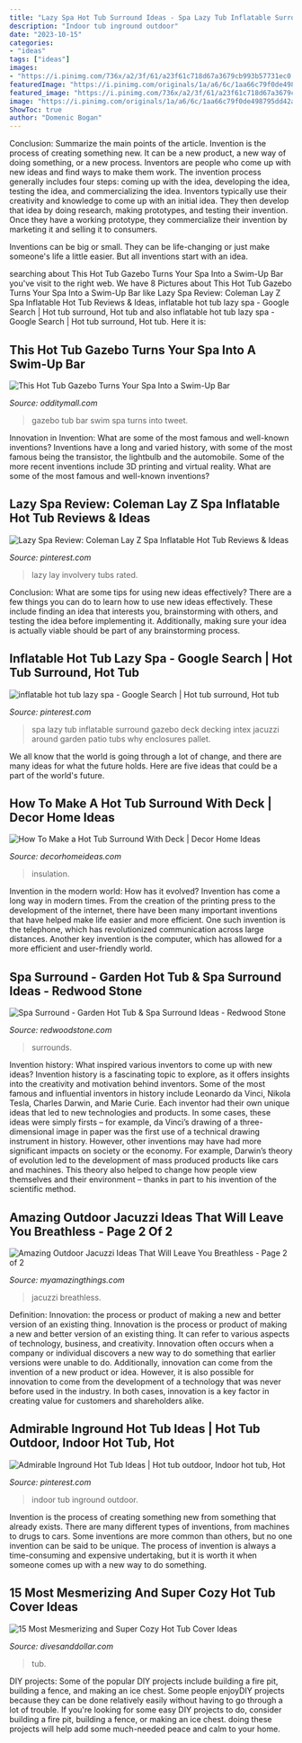 ```yaml
---
title: "Lazy Spa Hot Tub Surround Ideas - Spa Lazy Tub Inflatable Surround Gazebo Deck Decking Intex Jacuzzi Around Garden Patio Tubs Why Enclosures Pallet"
description: "Indoor tub inground outdoor"
date: "2023-10-15"
categories:
- "ideas"
tags: ["ideas"]
images:
- "https://i.pinimg.com/736x/a2/3f/61/a23f61c718d67a3679cb993b57731ec0.jpg"
featuredImage: "https://i.pinimg.com/originals/1a/a6/6c/1aa66c79f0de498795dd42aa48f596fa.jpg"
featured_image: "https://i.pinimg.com/736x/a2/3f/61/a23f61c718d67a3679cb993b57731ec0.jpg"
image: "https://i.pinimg.com/originals/1a/a6/6c/1aa66c79f0de498795dd42aa48f596fa.jpg"
ShowToc: true
author: "Domenic Bogan"
---
```



Conclusion: Summarize the main points of the article.
Invention is the process of creating something new. It can be a new product, a new way of doing something, or a new process. Inventors are people who come up with new ideas and find ways to make them work.
The invention process generally includes four steps: coming up with the idea, developing the idea, testing the idea, and commercializing the idea. Inventors typically use their creativity and knowledge to come up with an initial idea. They then develop that idea by doing research, making prototypes, and testing their invention. Once they have a working prototype, they commercialize their invention by marketing it and selling it to consumers.

Inventions can be big or small. They can be life-changing or just make someone's life a little easier. But all inventions start with an idea.

	

		
searching about This Hot Tub Gazebo Turns Your Spa Into a Swim-Up Bar you've visit to the right web. We have 8 Pictures about This Hot Tub Gazebo Turns Your Spa Into a Swim-Up Bar like Lazy Spa Review: Coleman Lay Z Spa Inflatable Hot Tub Reviews &amp; Ideas, inflatable hot tub lazy spa - Google Search | Hot tub surround, Hot tub and also inflatable hot tub lazy spa - Google Search | Hot tub surround, Hot tub. Here it is:
		
    
## This Hot Tub Gazebo Turns Your Spa Into A Swim-Up Bar

<img loading=lazy src="https://odditymall.com/includes/content/this-hot-tub-gazebo-gives-your-tub-a-swim-up-bar-0.jpg" onerror="this.onerror=null;this.src='https://tse4.mm.bing.net/th?id=OIP.pTPzTw374DsEtGTxprJ9ngHaGx&amp;pid=15.1';" alt="This Hot Tub Gazebo Turns Your Spa Into a Swim-Up Bar">

_Source: odditymall.com_

>gazebo tub bar swim spa turns into tweet. 

	

Innovation in Invention: What are some of the most famous and well-known inventions?
Inventions have a long and varied history, with some of the most famous being the transistor, the lightbulb and the automobile. Some of the more recent inventions include 3D printing and virtual reality. What are some of the most famous and well-known inventions?

    
## Lazy Spa Review: Coleman Lay Z Spa Inflatable Hot Tub Reviews &amp; Ideas

<img loading=lazy src="https://i.pinimg.com/originals/1a/a6/6c/1aa66c79f0de498795dd42aa48f596fa.jpg" onerror="this.onerror=null;this.src='https://tse4.mm.bing.net/th?id=OIP.E1dBtTQCoZI-TNU29mKNEgHaLH&amp;pid=15.1';" alt="Lazy Spa Review: Coleman Lay Z Spa Inflatable Hot Tub Reviews &amp; Ideas">

_Source: pinterest.com_

>lazy lay involvery tubs rated. 

	

Conclusion: What are some tips for using new ideas effectively?
There are a few things you can do to learn how to use new ideas effectively. These include finding an idea that interests you, brainstorming with others, and testing the idea before implementing it. Additionally, making sure your idea is actually viable should be part of any brainstorming process.

    
## Inflatable Hot Tub Lazy Spa - Google Search | Hot Tub Surround, Hot Tub

<img loading=lazy src="https://i.pinimg.com/736x/38/5c/66/385c669dff06ba2896ec344764300c3c--lazy-spa-hot-tubs.jpg" onerror="this.onerror=null;this.src='https://tse1.mm.bing.net/th?id=OIP.QDTejDOz0H40fDaZV4vZewHaEL&amp;pid=15.1';" alt="inflatable hot tub lazy spa - Google Search | Hot tub surround, Hot tub">

_Source: pinterest.com_

>spa lazy tub inflatable surround gazebo deck decking intex jacuzzi around garden patio tubs why enclosures pallet. 

	

We all know that the world is going through a lot of change, and there are many ideas for what the future holds. Here are five ideas that could be a part of the world's future.

    
## How To Make A Hot Tub Surround With Deck | Decor Home Ideas

<img loading=lazy src="https://www.decorhomeideas.com/wp-content/uploads/2020/04/diy-hot-tub-surround-isolation-1.jpg" onerror="this.onerror=null;this.src='https://tse2.mm.bing.net/th?id=OIP.Dgx5F3gmhiREZ68KqhX_NgHaJ3&amp;pid=15.1';" alt="How To Make a Hot Tub Surround With Deck | Decor Home Ideas">

_Source: decorhomeideas.com_

>insulation. 

	

Invention in the modern world: How has it evolved?
Invention has come a long way in modern times. From the creation of the printing press to the development of the internet, there have been many important inventions that have helped make life easier and more efficient. One such invention is the telephone, which has revolutionized communication across large distances. Another key invention is the computer, which has allowed for a more efficient and user-friendly world.

    
## Spa Surround - Garden Hot Tub &amp; Spa Surround Ideas - Redwood Stone

<img loading=lazy src="https://redwoodstone.com/wp-content/uploads/2020/06/spa-surrounds_3-1024x768.jpg" onerror="this.onerror=null;this.src='https://tse3.mm.bing.net/th?id=OIP.xXCVUk-eLaexXnXa0IbVSQHaFj&amp;pid=15.1';" alt="Spa Surround - Garden Hot Tub &amp; Spa Surround Ideas - Redwood Stone">

_Source: redwoodstone.com_

>surrounds. 

	

Invention history: What inspired various inventors to come up with new ideas?
Invention history is a fascinating topic to explore, as it offers insights into the creativity and motivation behind inventors. Some of the most famous and influential inventors in history include Leonardo da Vinci, Nikola Tesla, Charles Darwin, and Marie Curie. Each inventor had their own unique ideas that led to new technologies and products. In some cases, these ideas were simply firsts – for example, da Vinci’s drawing of a three-dimensional image in paper was the first use of a technical drawing instrument in history. However, other inventions may have had more significant impacts on society or the economy. For example, Darwin’s theory of evolution led to the development of mass produced products like cars and machines. This theory also helped to change how people view themselves and their environment – thanks in part to his invention of the scientific method.

    
## Amazing Outdoor Jacuzzi Ideas That Will Leave You Breathless - Page 2 Of 2

<img loading=lazy src="https://myamazingthings.com/wp-content/uploads/2017/04/outdoors.jpg" onerror="this.onerror=null;this.src='https://tse1.mm.bing.net/th?id=OIP.goW2g-Nkgycqx7mDJxz9ZwHaJ4&amp;pid=15.1';" alt="Amazing Outdoor Jacuzzi Ideas That Will Leave You Breathless - Page 2 of 2">

_Source: myamazingthings.com_

>jacuzzi breathless. 

	

Definition: Innovation: the process or product of making a new and better version of an existing thing.
Innovation is the process or product of making a new and better version of an existing thing. It can refer to various aspects of technology, business, and creativity. Innovation often occurs when a company or individual discovers a new way to do something that earlier versions were unable to do. Additionally, innovation can come from the invention of a new product or idea. However, it is also possible for innovation to come from the development of a technology that was never before used in the industry. In both cases, innovation is a key factor in creating value for customers and shareholders alike.

    
## Admirable Inground Hot Tub Ideas | Hot Tub Outdoor, Indoor Hot Tub, Hot

<img loading=lazy src="https://i.pinimg.com/736x/a2/3f/61/a23f61c718d67a3679cb993b57731ec0.jpg" onerror="this.onerror=null;this.src='https://tse4.mm.bing.net/th?id=OIP.quXHi4C3LUI6qf4_Etoo-QHaLH&amp;pid=15.1';" alt="Admirable Inground Hot Tub Ideas | Hot tub outdoor, Indoor hot tub, Hot">

_Source: pinterest.com_

>indoor tub inground outdoor. 

	

Invention is the process of creating something new from something that already exists. There are many different types of inventions, from machines to drugs to cars. Some inventions are more common than others, but no one invention can be said to be unique. The process of invention is always a time-consuming and expensive undertaking, but it is worth it when someone comes up with a new way to do something.

    
## 15 Most Mesmerizing And Super Cozy Hot Tub Cover Ideas

<img loading=lazy src="https://www.divesanddollar.com/wp-content/uploads/2017/04/Hot-Tub-Cover-9.jpg" onerror="this.onerror=null;this.src='https://tse1.mm.bing.net/th?id=OIP.ujSt93AT9EWk1S9-0GS2JgHaLH&amp;pid=15.1';" alt="15 Most Mesmerizing and Super Cozy Hot Tub Cover Ideas">

_Source: divesanddollar.com_

>tub. 

	

DIY projects: Some of the popular DIY projects include building a fire pit, building a fence, and making an ice chest.
Some people enjoyDIY projects because they can be done relatively easily without having to go through a lot of trouble. If you're looking for some easy DIY projects to do, consider building a fire pit, building a fence, or making an ice chest. doing these projects will help add some much-needed peace and calm to your home.

